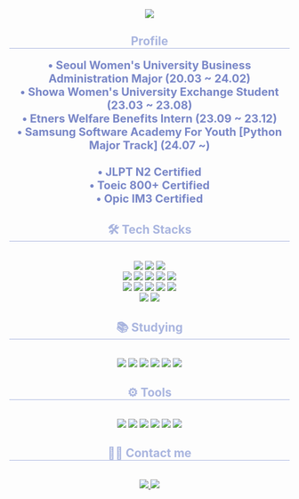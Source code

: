 <div align="center">
    <img src="https://capsule-render.vercel.app/api?type=waving&color=7886C7&height=240&text=Hyowon%20Jung&animation=fadeIn&fontColor=ffffff&fontSize=60" />
</div>

<div align="center">
    <h2 style="border-bottom: 1px solid #A9B5DF; color: #A9B5DF;"> Profile </h2>
    <div style="font-weight: 700; font-size: 20px; text-align: center; color: #7886C7;">
        • Seoul Women's University Business Administration Major (20.03 ~ 24.02) <br>
        • Showa Women's University Exchange Student (23.03 ~ 23.08) <br>
        • Etners Welfare Benefits Intern (23.09 ~ 23.12)
        <br>
        • Samsung Software Academy For Youth [Python Major Track] (24.07 ~)<br><br>
        • JLPT N2 Certified <br>
        • Toeic 800+ Certified <br>
        • Opic IM3 Certified <br>
    </div>
</div>

<div align="center">
    <div align="center">
    <h2 style="border-bottom: 1px solid #A9B5DF; color: #A9B5DF;"> 🛠️ Tech Stacks </h2>
    <br>
   <div style="margin: 0 auto; text-align: center;">
        <!-- 프로그래밍 언어 -->
        <img src="https://img.shields.io/badge/Python-3776AB?style=flat&logo=python&logoColor=white">
        <img src="https://img.shields.io/badge/JavaScript-F7DF1E?style=flat&logo=javascript&logoColor=black">
        <img src="https://img.shields.io/badge/Dart-0175C2?style=flat&logo=dart&logoColor=white">
        <br>
        <!-- 프레임워크 -->
        <img src="https://img.shields.io/badge/React-61DAFB?style=flat&logo=react&logoColor=black">
        <img src="https://img.shields.io/badge/Vue.js-4FC08D?style=flat&logo=vue-dot-js&logoColor=white">
        <img src="https://img.shields.io/badge/Django-092E20?style=flat&logo=django&logoColor=white">
        <img src="https://img.shields.io/badge/Flutter-02569B?style=flat&logo=flutter&logoColor=white">
        <img src="https://img.shields.io/badge/FastAPI-009688?style=flat&logo=fastapi&logoColor=white">
        <br>
        <!-- 스타일링 및 라이브러리 -->
        <img src="https://img.shields.io/badge/HTML-E34F26?style=flat&logo=html5&logoColor=white">
        <img src="https://img.shields.io/badge/CSS-1572B6?style=flat&logo=css3&logoColor=white">
        <img src="https://img.shields.io/badge/Tailwind%20CSS-06B6D4?style=flat&logo=tailwind-css&logoColor=white">
        <img src="https://img.shields.io/badge/Bootstrap-7952B3?style=flat&logo=bootstrap&logoColor=white">
        <img src="https://img.shields.io/badge/React%20Query-FF4154?style=flat&logo=react-query&logoColor=white">
        <br>
        <!-- 빌드 및 상태 관리 도구 -->
        <img src="https://img.shields.io/badge/Vite-646CFF?style=flat&logo=vite&logoColor=white">
        <img src="https://img.shields.io/badge/Redux-764ABC?style=flat&logo=redux&logoColor=white">
    </div>
</div>

<div align="center">
    <h2 style="border-bottom: 1px solid #A9B5DF; color: #A9B5DF;"> 📚 Studying </h2>
    <br>
    <div style="margin: 0 auto; text-align: center;">
        <img src="https://img.shields.io/badge/Next.js-000000?style=flat&logo=nextdotjs&logoColor=white">
        <img src="https://img.shields.io/badge/React-61DAFB?style=flat&logo=react&logoColor=black">
        <img src="https://img.shields.io/badge/AI-FCC624?style=flat&logo=openai&logoColor=black">
        <img src="https://img.shields.io/badge/Java-007396?style=flat&logo=openjdk&logoColor=white">
        <img src="https://img.shields.io/badge/Database-4479A1?style=flat&logo=mysql&logoColor=white">
        <img src="https://img.shields.io/badge/SQL-4479A1?style=flat&logo=sqlite&logoColor=white">
    </div>
</div>

<div align="center">
    <h2 style="border-bottom: 1px solid #A9B5DF; color: #A9B5DF;"> ⚙️ Tools </h2>
    <br>
    <div style="margin: 0 auto; text-align: center;">
        <img src="https://img.shields.io/badge/Git-F05032?style=flat&logo=git&logoColor=white">
        <img src="https://img.shields.io/badge/GitLab-FC6D26?style=flat&logo=gitlab&logoColor=white">
        <img src="https://img.shields.io/badge/Visual Studio Code-007ACC?style=flat-square&logo=Visual Studio Code&logoColor=white"/>
        <img src="https://img.shields.io/badge/Notion-000000?style=flat&logo=notion&logoColor=white">
        <img src="https://img.shields.io/badge/figma-F24E1E?style=flat&logo=figma&logoColor=white" />
        <img src="https://img.shields.io/badge/Jira-0052CC?style=flat&logo=jira-software&logoColor=white">
    </div>
</div>

<div align="center">
    <h2 style="border-bottom: 1px solid #A9B5DF; color: #A9B5DF;"> 🧑‍💻 Contact me </h2>
    <br>
    <div align="center">
        <a href="mailto:chfhchf03@gmail.com">
            <img src="https://img.shields.io/badge/Gmail-EA4335?style=flat&logo=Gmail&logoColor=white" />
        </a>
        <a href="https://velog.io/@chilly003/">
            <img src="https://img.shields.io/badge/Velog-20C997?style=flat&logo=Velog&logoColor=white" />
        </a>
    </div>
    <br>
</div>
